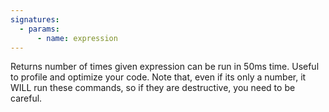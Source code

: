 ```yaml
---
signatures:
  - params:
      - name: expression
---
```


Returns number of times given expression can be run in 50ms time. Useful to
profile and optimize your code. Note that, even if its only a number, it WILL
run these commands, so if they are destructive, you need to be careful.
